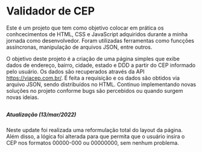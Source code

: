 # Validador de CEP

Este é um projeto que tem como objetivo colocar em prática os conhcecimentos de HTML, CSS e JavaScript adquiridos durante a minha jornada como desenvolvedor. Foram utilizadas ferramentas como funcções assíncronas, manipulação de arquivos JSON, entre outros.

O objetivo deste projeto é a criação de uma página simples que exibe dados de endereço, bairro, cidade, estado e DDD a partir do CEP informado pelo usuário. Os dados são recuperados através da API https://viacep.com.br/. É feita a requisição e os dados são obtidos via arquivo JSON, sendo distribuídos no HTML. Continuo implementando novas soluções no projeto conforme bugs são percebidos ou quando surgem novas ideias.

##

##### Atualização (13/mar/2022)

Neste update foi realizada uma reformulação total do layout da página. Além disso, a lógica foi alterada para que permita que o usuário insira o CEP nos formatos 00000-000 ou 00000000, sem nenhum problema.
